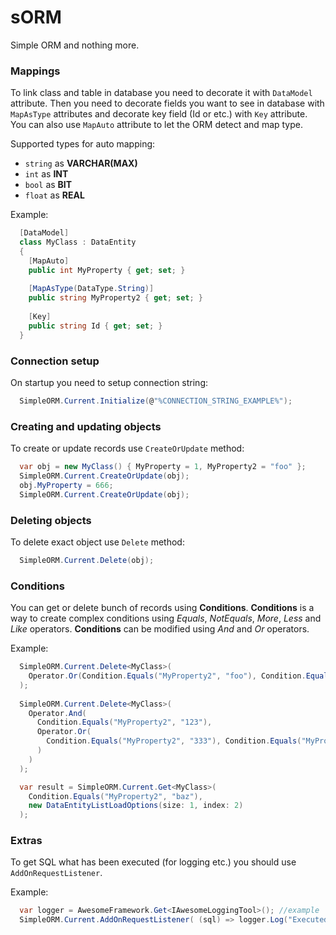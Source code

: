 # sORM
Simple ORM and nothing more.

### Mappings
To link class and table in database you need to decorate it with `DataModel` attribute.
Then you need to decorate fields you want to see in database with `MapAsType` attributes and decorate key field (Id or etc.) with `Key` attribute.
You can also use `MapAuto` attribute to let the ORM detect and map type.

Supported types for auto mapping:

* `string` as **VARCHAR(MAX)**
* `int` as **INT**
* `bool` as **BIT**
* `float` as **REAL**

Example: 
```c#
  [DataModel]
  class MyClass : DataEntity
  {
    [MapAuto]
    public int MyProperty { get; set; }
  
    [MapAsType(DataType.String)]
    public string MyProperty2 { get; set; }
  
    [Key]
    public string Id { get; set; }
  }
```

### Connection setup
On startup you need to setup connection string:

```c#
  SimpleORM.Current.Initialize(@"%CONNECTION_STRING_EXAMPLE%");
```

### Creating and updating objects
To create or update records use `CreateOrUpdate` method:

```c#
  var obj = new MyClass() { MyProperty = 1, MyProperty2 = "foo" };
  SimpleORM.Current.CreateOrUpdate(obj);
  obj.MyProperty = 666;
  SimpleORM.Current.CreateOrUpdate(obj);
```

### Deleting objects
To delete exact object use `Delete` method:

```c#
  SimpleORM.Current.Delete(obj);
```

### Conditions
You can get or delete bunch of records using **Conditions**.
**Conditions** is a way to create complex conditions using *Equals*, *NotEquals*, *More*, *Less* and *Like* operators.
**Conditions** can be modified using *And* and *Or* operators.

Example:

```c#
  SimpleORM.Current.Delete<MyClass>(
    Operator.Or(Condition.Equals("MyProperty2", "foo"), Condition.Equals("MyProperty", 2))
  );
  
  SimpleORM.Current.Delete<MyClass>(
    Operator.And(
      Condition.Equals("MyProperty2", "123"), 
      Operator.Or(
        Condition.Equals("MyProperty2", "333"), Condition.Equals("MyProperty", 999)
      )
    )
  );

  var result = SimpleORM.Current.Get<MyClass>(
    Condition.Equals("MyProperty2", "baz"),
    new DataEntityListLoadOptions(size: 1, index: 2)
  );
```

### Extras
To get SQL what has been executed (for logging etc.) you should use `AddOnRequestListener`.

Example:
```c#
  var logger = AwesomeFramework.Get<IAwesomeLoggingTool>(); //example
  SimpleORM.Current.AddOnRequestListener( (sql) => logger.Log("Executed SQL: " + sql) );
```
